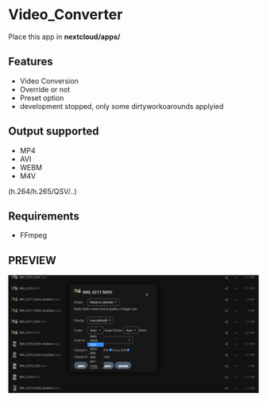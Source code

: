 # Video_Converter
Place this app in **nextcloud/apps/**

## Features

* Video Conversion
* Override or not
* Preset option
* development stopped, only some dirtyworkoarounds applyied 

## Output supported

* MP4
* AVI
* WEBM
* M4V

(h.264/h.265/QSV/..)

## Requirements

* FFmpeg

## PREVIEW 

![alt text](https://raw.githubusercontent.com/liutyi/NextcloudVideo_Converter/master/img/2023-05-18_030159.png)
